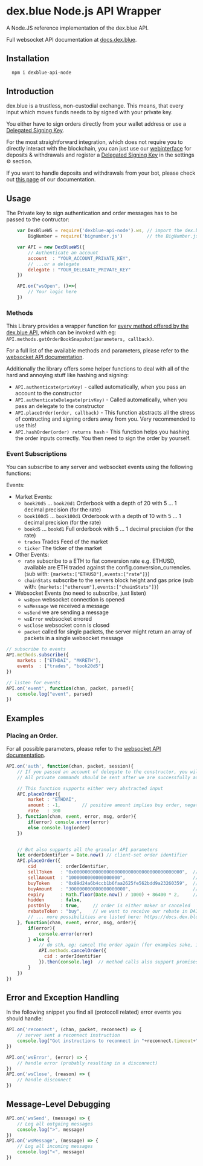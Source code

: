 # dex.blue Node.js API Wrapper

A Node.JS reference implementation of the dex.blue API.

Full websocket API documentation at [docs.dex.blue](https://docs.dex.blue).

## Installation
```bash
  npm i dexblue-api-node
```

## Introduction

dex.blue is a trustless, non-custodial exchange. This means, that every input which moves funds needs to by signed with your private key.

 You either have to sign orders directly from your wallet address or use a [Delegated Signing Key](https://docs.dex.blue/delegation/).

For the most straightforward integration, which does not require you to directly interact with the blockchain, you can just use our [webinterface](https://dex.blue/trading) for deposits & withdrawals and register a [Delegated Signing Key](https://docs.dex.blue/delegation/) in the settings ⚙ section.

If you want to handle deposits and withdrawals from your bot, please check out [this page](https://docs.dex.blue/contract/) of our documentation.

## Usage


The Private key to sign authentication and order messages has to be passed to the contructor:

```javascript
    var DexBlueWS = require('dexblue-api-node').ws, // import the dex.blue module
        BigNumber = require('bignumber.js')         // the BigNumber.js module is used to deal with all token amounts

    var API = new DexBlueWS({
        // Authenticate an account
        account  : "YOUR_ACCOUNT_PRIVATE_KEY",
        // ...or a delegate
        delegate : "YOUR_DELEGATE_PRIVATE_KEY" 
    })

    API.on("wsOpen", ()=>{
        // Your logic here
    })
```

### Methods

This Library provides a wrapper function for [every method offered by the dex.blue API](https://docs.dex.blue/websocket/), which can be invoked with eg: `API.methods.getOrderBookSnapshot(parameters, callback)`.

For a full list of the available methods and parameters, please refer to the [websocket API documentation](https://docs.dex.blue/websocket/).

Additionally the library offers some helper functions to deal with all of the hard and annoying stuff like hashing and signing:

- `API.authenticate(privKey)` - called automatically, when you pass an account to the constructor
- `API.authenticateDelegate(privKey)` - Called automatically, when you pass an delegate to the constructor
- `API.placeOrder(order, callback)` - This function abstracts all the stress of contructing and signing orders away from you. Very recommended to use this!
- `API.hashOrder(order) returns hash` - This function helps you hashing the order inputs correctly. You then need to sign the order by yourself.

### Event Subscriptions

You can subscribe to any server and websocket events using the following functions:

Events: 
- Market Events:
  - `book20d5` ... `book20d1` Orderbook with a depth of 20 with 5 ... 1 decimal precision (for the rate)
  - `book100d5` ... `book100d1` Orderbook with a depth of 10 with 5 ... 1 decimal precision (for the rate)
  - `bookd5` ... `bookd1` Full orderbook with 5 ... 1 decimal precision (for the rate)
  - `trades` Trades Feed of the market
  - `ticker` The ticker of the market
- Other Events:
  - `rate` subscribe to a ETH to fiat conversion rate e.g. ETHUSD, available are ETH traded against the config.conversion_currencies. (sub with: `{markets:["ETHUSD"],events:["rate"]}`)
  - `chainStats` subscribe to the servers block height and gas price (sub with: `{markets:["ethereum"],events:["chainStats"]}`)
- Websocket Events (no need to subscribe, just listen)
  - `wsOpen` websocket connection is opened
  - `wsMessage` we received a message
  - `wsSend` we are sending a message
  - `wsError` websocket errored
  - `wsClose` websocket conn is closed
  - `packet` called for single packets, the server might return an array of packets in a single websocket message



```javascript
// subscribe to events
API.methods.subscribe({
    markets : ["ETHDAI", "MKRETH"],
    events  : ["trades", "book20d5"]
})

// listen for events
API.on('event', function(chan, packet, parsed){
    console.log("event", parsed)
})
```

## Examples


### Placing an Order.

For all possible parameters, please refer to the [websocket API documentation](https://docs.dex.blue/websocket/#placeorder).

```javascript
API.on('auth', function(chan, packet, session){
    // If you passed an account of delegate to the constructor, you will authenticated automatically
    // All private commands should be sent after we are successfully authenticated

    // This function supports either very abstracted input
    API.placeOrder({
        market : "ETHDAI",
        amount : -1,        // positive amount implies buy order, negative sell
        rate   : 300
    }, function(chan, event, error, msg, order){
        if(error) console.error(error)
        else console.log(order)
    })


    // But also supports all the granular API parameters
    let orderIdentifier = Date.now() // client-set order identifier
    API.placeOrder({
        cid         : orderIdentifier,
        sellToken   : "0x0000000000000000000000000000000000000000",  // ETH
        sellAmount  : "1000000000000000000",                         // 1 ETH
        buyToken    : "0x89d24a6b4ccb1b6faa2625fe562bdd9a23260359",  // DAI
        buyAmount   : "300000000000000000000",                       // 300 DAI
        expiry      : Math.floor(Date.now() / 1000) + 86400 * 2,     // order is valid 2 days (different from the timeInForce parameter)
        hidden      : false,
        postOnly    : true,     // order is either maker or canceled
        rebateToken : "buy",    // we want to receive our rebate in DAI (the token we buy)
        // ... more possibilities are listed here: https://docs.dex.blue/websocket/#placeorder
    }, function(chan, event, error, msg, order){
        if(error){
            console.error(error)
        } else {
            // do sth, eg: cancel the order again (for examples sake, if you would do that alot we might ban you ^^)
            API.methods.cancelOrder({
              cid : orderIdentifier
            }).then(console.log)  // method calls also support promises
        }
    })
})

```


## Error and Exception Handling

In the following snippet you find all (protocoll related) error events you should handle:

```javascript
API.on('reconnect', (chan, packet, reconnect) => {
    // server sent a reconnect instruction
    console.log("Got instructions to reconnect in "+reconnect.timeout+" seconds. Server message: "+reconnect.message)
})

API.on('wsError', (error) => {
    // handle error (probably resulting in a disconnect)
})
API.on('wsClose', (reason) => {
    // handle disconnect
})
```

## Message-Level Debugging
```javascript
API.on('wsSend', (message) => {
    // Log all outgoing messages
    console.log(">", message)
})
API.on('wsMessage', (message) => {
    // Log all incoming messages
    console.log("<", message)
})
```